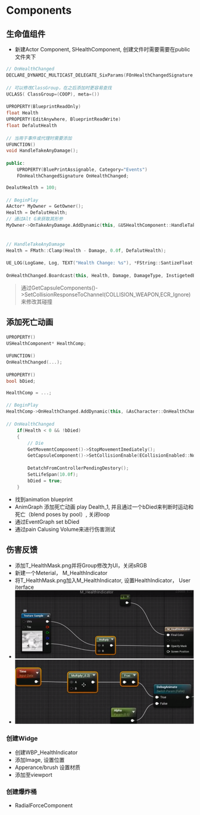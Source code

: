 # Components
## 生命值组件
+ 新建Actor Component, SHealthComponent, 创建文件时需要需要在public文件夹下
``` cpp
// OnHealthChanged
DECLARE_DYNAMIC_MULTICAST_DELEGATE_SixParams(FOnHealthChangedSignature, USHealthComponent*, HealthComp, float, Health, float , HealthDleta,....) ;// 其他参数和OnTakeAnyDamage有关

// 可以修改ClassGroup，在之后添加时更容易查找
UCLASS( ClassGroup=(COOP), meta=())

UPROPERTY(BlueprintReadOnly)
float Health
UPROPERTY(EditAnywhere, BlueprintReadWrite)
float DefalutHealth

// 当用于事件或代理时需要添加
UFUNCTION() 
void HandleTakeAnyDamage();

public:
    UPROPERTY(BluePrintAssignable, Category="Events")
    FOnHealthChangedSignature OnHealthChanged;
```
``` cpp
DealutHealth = 100;

// BeginPlay
AActor* MyOwner = GetOwner();
Health = DefalutHealth;
// 通过Alt G来获取其形参
MyOwner->OnTakeAnyDamage.AddDynamic(this, &USHealthComponent::HandleTakeAnyDamage)


// HandleTakeAnyDamage
Health = FMath::Clamp(Health - Damage, 0.0f, DefalutHealth);

UE_LOG(LogGame, Log, TEXT("Health Change: %s"), *FString::SantizeFloat(Health));

OnHealthChanged.Boardcast(this, Health, Damage, DamageType, InstigetedBy, DamageCauser);
```
> 通过GetCapsuleComponents()->SetCollisionResponseToChannel(COLLISION_WEAPON,ECR_Ignore)来修改其碰撞
## 添加死亡动画
``` cpp
UPROPERTY()
USHealthComponent* HealthComp;

UFUNCTION()
OnHealthChanged(...);

UPROPERTY()
bool bDied;
```
``` cpp
HealthComp = ...;

// BeginPlay
HealthComp->OnHealthChanged.AddDynamic(this, &AsCharacter::OnHealthChanged)

// OnHealthChanged
    if(Health < 0 && !bDied)
    {
        // Die
        GetMovemntComponent()->StopMovementImediately();
        GetCapsuleComponent()->SetCollisionEnable(ECollisionEnabled::NoCollision);

        DetatchFromControllerPendingDestory();
        SetLifeSpan(10.0f);
        bDied = true;
    }
```
+ 找到animation blueprint
+ AnimGraph 添加死亡动画 play Dealth_1, 并且通过一个bDied来判断时运动和死亡（blend poses by pool）, 关闭loop
+ 通过EventGraph set bDied
+ 通过pain Calusing Volume来进行伤害测试
## 伤害反馈
+ 添加T_HealthMask.png并将Group修改为UI，关闭sRGB
+ 新建一个Meterial， M_HealthIndicator
+ 将T_HealthMask.png加入M_HealthIndicator, 设置HealthIndicator， User iterface
+ ![步骤1](index_files/03-1步骤1.png)
+ ![步骤2](index_files/03-2步骤2.png)
### 创建Widge
+ 创建WBP_HealthIndicator
+ 添加Image, 设置位置
+ Apperance/brush 设置材质
+ 添加至viewport
### 创建爆炸桶
+ RadialForceComponent
